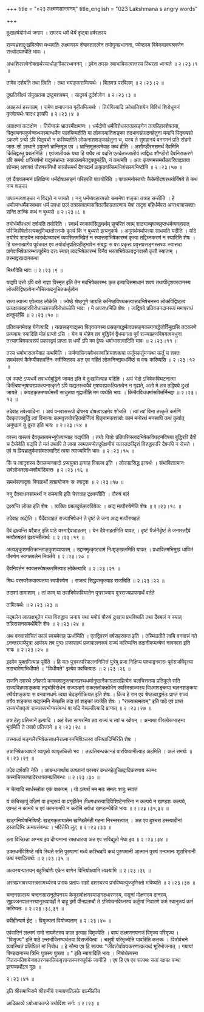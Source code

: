 +++
title = "०२३ लक्ष्मणसान्त्वनम्"
title_english = "023 Lakshmana s angry words"

+++


दुःखहर्षयोर्मध्यं जगाम । रामस्य धर्मे धैर्यं दृष्ट्वा हर्षस्तस्य  

राज्यभ्रंशाद्दुःखमित्येषा मध्यगतिः लक्ष्मणस्य शेषावतारत्वेन
तमोगुणप्रधानता, ज्येष्ठस्य विवेकवाक्यश्रवणेन सत्त्वोदयश्चेति भावः ।  

अधःशिरस्त्वेनोक्तार्थस्यार्धाङ्गीकारध्वननम् । इवेन तमसः
स्वाभाविकत्वात्तस्य स्थिरता ध्वन्यते  ॥  २।२३।१  ॥   

  

तामेव दर्शयति तथा त्विति । तथा भयङ्करामित्यर्थः । बिलमत्र परबिलम्  ॥ 
२।२३।२  ॥   

  

दुष्प्रतिवीक्ष्यं संमुखतया द्रष्टुमशक्यम् । सादृश्यं दुर्दर्शत्वेन  ॥ 
२।२३।३  ॥   

  

अग्रहस्तं हस्ताग्रम् । रामेण क्षमापनाय गृहीतमित्यर्थः । तिर्यगित्यादि
क्रोधातिशयेन विविधं शिरोधूननं कृत्वेत्यर्थः चादध इत्यपि  ॥  २।२३।४  ॥   

  

अग्राक्ष्णा कटाक्षेण । तिर्यग्वक्रं भ्रातरमीक्षमाणः । धर्मदोषो
धर्मविरोधस्तत्प्रसङ्गेन तत्परिहारशेषतया, पितृवचनमकुर्वन्कथमस्मान्धर्मेण
पालयिष्यतीति या लोकस्यातिशङ्का तदभावसंपादनहेतुना मयापि पितृवचसो ऽकरणे
ऽन्यो ऽपि पितृवचो न करिष्यतीति लोकनाशशङ्काहेतुना च, यस्य ते सुमहानयं
वनगमनं प्रति संभ्रमो जातः सो ऽस्थाने ऽयुक्तो भ्रान्तिमूल एव ।
भ्रान्तिमूलत्वमेवाह कथं हीति । अशौण्डीरमसमर्थं दैवमिति किंचिद्वस्तु
प्रबलमिति । एवंजातीयकं यथा हि यथैव त्वं वदसि एतदेतज्जातीयं त्वद्विधः
शौण्डीरो दैवनिराकरणे ऽपि समर्थः क्षत्रियर्षभो यद्यसंभ्रान्तः
स्यात्कथमेतद्वक्तुमर्हति, न कथमपि । अतः कृपणमसमर्थैकपरिग्राह्यतया
शोच्यम् अशक्तं पौरुषसंनिधौ कार्यासमर्थं दैवपदार्थं
प्राकृतवत्किमभिशंसस्यभिष्टौषि  ॥  २।२३।५७  ॥   

  

एवं दैवावलम्बनं प्रतिक्षिप्य धर्मदोषप्रसङ्गं परिहरति पापयोरिति ।
पापात्मनोस्तयोः कैकेयीदशरथयोर्विषये ते कथं नाम शङ्का  

पापात्मत्वशङ्का न विद्यते न जायते । ननु धर्मव्यवहारवतोः कथमेषा शङ्का
तत्राह सन्तीति । हे धर्मात्मन्धर्मैकस्वभाव धर्म उपधा छलं
तत्रासक्तमासक्तिर्लोकप्रतारणाय येषां तादृश बहिर्धर्मपरा अन्तःपापासक्ताः
सन्ति तान्किं कथं न बुध्यसे  ॥  २।२३।८  ॥   

  

तयोर्धर्मोपधत्वं दर्शयति तयोरिति । स्वार्थं स्वकार्यसिद्ध्यर्थम् सुचरितं
त्वाम् शाठ्यान्मृषाक्लृप्तधर्मव्यवहारात्
परिजिहीर्षतोस्त्यक्तुमिच्छतोस्तयोः कृत्यं किं न बुध्यसे इत्यनुकर्षः ।
अमुमर्थमर्थापत्त्या साधयति यदीति । यदि तयोरेवं शाठ्येन त्वदर्थप्रच्यावनं
व्यवसितमभिप्रेतं न स्यात्तदाभिषेकारम्भं कृत्वा तद्विघ्नकरणं न स्यादिति
शेषः । हि यस्मात्प्रागेव पूर्वकाल एव तयोर्दातृप्रतिग्रहीतृभावेन संबद्धः
स वरः प्रकृतः प्रवृत्तप्रसङ्गस्तथ्यः स्यात्तदा
प्रागेवाभिषेकारम्भात्पूर्वमेव दत्तः स्यात् त्वदभिषेकारम्भं विनैव
भरताभिषेकत्वद्वनवासौ कृतौ स्याताम् । तस्माद्वरप्रदानकथा  

मिथ्यैवेति भावः  ॥  २।२३।९  ॥   

  

यद्यपि दत्तो ऽपि वरो राज्ञा विस्मृत इति तेन मदभिषेकारम्भः कृत
इत्यादिसमाधानं शक्यं तथापीदृशवरदानस्य
लोकविद्विष्टत्वेनानौचित्यादनुचितकर्तृत्वेन  

राजा त्याज्य एवेत्याह लोकेति । ज्येष्ठे श्रेष्ठगुणे जाग्रति
कनिष्ठविषयकत्वात्तदभिषेचनस्य लोकविद्विष्टत्वं
प्रत्यक्षव्यवहारविरोधाच्छास्त्रविरोधाच्चेति भावः । मे अपराधमिति शेषः ।
त्वद्विषये प्रतिवचनदानरूपं ममापराधं क्षन्तुमर्हसि  ॥  २।२३।१०  ॥   

  

प्रतिवचनमेवाह येनेत्यादि । यत्प्रसङ्गाद्यस्य पितृवचनस्य
प्रसङ्गाद्धर्मत्वप्रसङ्गकल्पनाद्धेतोर्विमुह्यसि तदकरणे प्रत्यवायः
स्यादिति मोहं प्राप्तो ऽसि । येन च मोहेन तव बुद्धिरेवं द्वैधमागता पूर्वं
राज्यग्रहणविषयत्वमधुना तत्त्यागविषयत्वरूपं प्रकारद्वयं प्राप्ता स धर्मो
ऽपि मम द्वेष्यः धर्माभासत्वादिति भावः  ॥  २।२३।११  ॥   

  

तस्य धर्माभासत्वमेवाह कथमिति । कर्मणाचिन्त्यवैभवस्वक्रियाशक्त्या
कर्तुमकर्तुमन्यथा कर्तुं च शक्तः समर्थस्त्वं कैकेयीवशवर्तिनः
स्त्रीजितस्य अत एव गर्हितं लोकनिन्द्यमधर्मिष्ठं च वचः करिष्यसि  ॥ 
२।२३।१२  ॥   

  

एवं स्पष्टे ऽप्यधर्मे तवाधर्मबुद्धिर्न जायत इति मे दुःखमित्याह यदिति ।
अयं भेदो ऽभिषेकविघटनात्मा किल्बिषान्मृषावरप्रकल्पनात्कृतो ऽपि
यद्यतस्त्वयैवं मृषावरप्रकल्पितत्वेन न गृह्यते, अतो मे तत्र तद्विषये
दुःखं जायते । कपटकृतमप्यर्थमसौ साधुतया गृह्णातीति मम व्यथेति भावः ।
किचैवंविधधर्मासक्तिर्निन्द्या  ॥  २।२३।१३  ॥   

  

तदेवाह तवेत्यादिना । अयं वनवासरूपो दोषस्य दोषत्वाग्रहमेव शोचति । त्वां
त्वां विना तत्कृते कर्मणि दैवकृतत्वबुद्धिं त्वां विनान्यः
कामवृत्तयोरहितयोर्नित्यं पितृनामकशत्र्वोः कामं मनोरथं मनसापि कथं
कुर्यात् अनुष्ठानं तु दूरत इति भावः  ॥  २।२३।१४  ॥   

  

वरस्य वास्तवं दैवकृतत्वमभ्युपेत्याप्याह यद्यपीति । तयोः पित्रोः
प्रतिपत्तिस्त्वदभिषेकविघटनविषया बुद्धिरपि दैवी च दैव्येवेति यद्यपि ते
मतं तथापि ते त्वया स्वमतमप्येतदुपेक्षणीयं यतस्तदपीदृशं विरुद्धकारि
दैवमपि न रोचते । एवं च प्रियभ्रातुर्ममासंमतत्वादिदं त्वया त्याज्यमिति
भावः  ॥  २।२३।१५  ॥   

  

किं च त्वादृशस्य दैवालम्बनवादो ऽप्ययुक्त इत्याह विक्लव इति ।
लोकाप्रसिद्ध इत्यर्थः । संभावितात्मानः सर्वलोकश्लाध्यशौर्यादिमन्तः  ॥ 
२।२३।१६  ॥   

  

समर्थस्त्वादृशः विपन्नार्थो हतप्रयोजनः सः त्वादृशः  ॥  २।२३।१७  ॥   

  

ननु दैवबाधनसामर्थ्यं न कस्यापि इति चेत्तत्राह द्रक्ष्यन्तीति । पौरुषं
बलं  

द्रक्ष्यन्ति लोका इति शेषः । व्यक्तिः प्रबलदुर्बलत्वविवेकः । अद्य
मत्पौरुषेणेति शेषः  ॥  २।२३।१८  ॥   

  

तदेवाह अद्येति । यैर्देवादाहतं राज्याभिषेचनं ते दृष्टं ते जना अद्य
मत्पौरुषहतं  

दैवं द्रक्ष्यन्ति यद्दैवात् इति पाठे यस्माद्दैवादाहतम् । येन
दैवेनाहतमिति यावत् । दृष्टं यैर्जनैर्दृष्टं ते जनास्तद्दैवं मत्पौरुषहतं
द्रक्ष्यन्तीत्यर्थः  ॥  २।२३।१९  ॥   

  

अत्यङ्कुशमतिक्रान्ताङ्कुशव्यापारम् । उद्दाममुत्कृष्टदामं निःशृङ्खलमिति
यावत् । प्रधावितमभिमुखं धावितं पौरुषेण स्वगतबलेन निवर्तये  ॥  २।२३।२०
 ॥   

  

दैवनिवर्तनं स्वबलस्येषत्करमित्याह लोकेत्यादि  ॥  २।२३।२१  ॥   

  

मिथः परस्परैकवाक्यतया स्वपौरुषेण । राजत्वं सिद्धवत्कृत्याह राजन्निति  ॥ 
२।२३।२२  ॥   

  

तदाशां तामाशाम् । तां काम् या तवाभिषेकविघातेन पुत्रराज्याय
पुत्रराज्यप्रापणार्थं वर्तते  

तामित्यर्थः  ॥  २।२३।२३  ॥   

  

मद्बलेन त्वत्पक्षभूतेन मया विरुद्धाय जनाय यथा ममोग्रं पौरुषं दुःखाय
प्रभविष्यति तथा दैवबलं न स्यात् तन्निरासनसमर्थमिति शेषः  ॥  २।२३।२४  ॥   

  

अथ वनवासोचितं कालं स्वयमेवाह ऊर्ध्वमिति । एतद्विवरणं वर्षसहस्रान्त इति ।
तस्मिन्नतीते त्वयि वनवासं गते ऽनन्तरमार्यपुत्रा आर्यस्य तव पुत्राः
प्रजापाल्यं प्रजापालनरूपं राज्यं करिष्यन्ति तदानीमप्यन्येषां नावकाश इति
भावः  ॥  २।२३।२५ ॥   

  

इदमेव युक्तमित्याह पूर्वेति । हि यतः पुत्रवत्परिपालननिमित्तं पुत्रेषु
प्रजा निक्षिप्य पश्चाद्वनवासः पूर्वराजर्षिवृत्त्या तदाचारेणाभिधीयते ।
"विधीयते" इत्येव क्वचित्पाठः  ॥  २।२३।२६  ॥   

  

राजनि दशरथे ऽनेकाग्रे कामवशादुक्तवानप्रस्थधर्मानुष्ठानैकाग्रताराहित्येन
चलचित्ततया प्रतिकूले सति राज्यविभ्रमशङ्कया तद्वचोविरोधेन राज्यग्रहणे
सकललोकक्षोभेण स्वस्मिन्राज्यस्य विभ्रमशङ्कया चलनशङ्कया स्थैर्यशङ्कया स
वनवासधर्मः त्वया चेदङ्गीक्रियत इति शेषः । किंच हे राम एवं
श्रेष्ठत्वाद्धर्मतः प्राप्तं राज्यं तयैव शङ्कया यद्यात्मनि नेच्छसि तदा
तां शङ्कां त्यजेति शेषः । "राज्यकामत्वम्" इति पाठे एवं प्राप्तं
राज्यभोक्तृत्वं राज्यरूपभोग्यसंबन्धं वा यदि नेच्छसीत्यादि प्राग्वत्  ॥ 
२।२३।२७  ॥   

  

तत्र हेतुः प्रतिजाने इत्यादि । अहं वेला सागरमिव तव राज्यं च त्वां च
रक्षेयम् । अन्यथा वीरलोकभाङ्मा भूवमिति ते तवाग्रे प्रतिजाने  ॥  २।२३।२८
 ॥   

  

तस्मात्त्वं मङ्गलैरभिषेकसाधनैरात्मानमभिषिञ्चस्व वसिष्ठादिभिरिति शेषः ।  

तत्राभिषेकव्यापारे व्यापृतो व्यापृतचित्तो भव । तत्प्रतिबन्धकानहं
वारयिष्यामीत्याह अहमिति । अलं समर्थः  ॥  २।२३।२९  ॥   

  

तदेव दर्शयति नेति । आबन्धनार्थाय काष्ठानां परस्परं
बन्धनहेतुच्छिद्रादिकरणाय स्तम्भः कस्यचित्काष्ठादेरधःपतनप्रतिबन्धः  ॥ 
२।२३।३०  ॥   

  

न चेत्यादि सार्धस्लोक एकं वाकयम् । यो ऽत्यर्थं मम मतः संमतः शत्रुः
स्यात्तं  

यं कंचिच्छत्रुं वज्रिणं वा इन्द्ररूपं वा प्रगृहीतेन
तीक्ष्णधारत्वादिविशिष्टेनारिना न कल्पये न खण्डशः कल्पये, एवमहं न कामये च
एवं कामनामपि न करोमि सर्वधा खण्डाम्येवेति भावः  ॥  २।२३।३१,३२  ॥   

  

खड्गनिष्पेषनिष्पिष्टैः खड्गकृताघातेन खण्डितैर्मही गहना निरन्तरत्वात् ।
अत एव दुश्चरा हस्त्यादीनां हस्तादिभिः क्रमात्संबन्धः । भवितेति लुट्  ॥ 
२।२३।३३  ॥   

  

हता विच्छिन्ना अग्नय इव दीप्यमाना रक्तधारया अत एव सविद्युतो मेघा इव  ॥ 
२।२३।३४  ॥   

  

उक्तधर्मविशिष्टे मयि स्थिते सति पुरुषाणां मध्ये कश्चिदपि कथं पुरुषमानी
आत्मानं पुरुषं मन्यमानः शूराभिमानी कथं स्यादित्यर्थः  ॥  २।२३।३५  ॥   

  

अत्यस्यन्पातयन् बहुभिर्बाणैः एकेन बाणेन विनियोक्ष्यामि त्यक्ष्यामि  ॥ 
२।२३।३६ ॥   

  

अस्त्रप्रभावस्यास्त्रसामर्थ्यस्य प्रभावः प्रतापः राज्ञो दशरथस्य
प्रभविष्यत्युज्जृम्भितो भविष्यति  ॥  २।२३।३७  ॥   

  

चन्दनसारस्य चन्दनसारानुलेपनस्य केयूरामोक्षणस्याङ्गदधारणस्य, वसूनां
मोक्षणस्य दानस्य, सुहृज्जनपालनस्यानुरूपावर्हौ मे बाहू इमौ पीनप्रलम्बौ ते
ऽभिषेचनविघ्नस्य कर्तृ़णां निवारणे कर्म स्वानुरूपं कर्म करिष्यतः  ॥ 
२।२३।३८,३९ ॥   

  

ब्रवीहीत्यार्ष ईट् । वियुज्यतां वियोज्यताम्  ॥  २।२३।४०  ॥   

  

एवंवादिनं लक्ष्मणं रामो नायमेतस्य काल इत्याह विमृज्येति । बाष्पं
लक्ष्मणनयनजं विमृज्य परिमृज्य । "विसृज्य" इति पाठे ऽन्तर्भावितण्यर्थतया
विसर्जयित्वा । चक्षुषी परिमृज्येति यावदिति कतकः । पित्रोर्वचने
व्यवस्थितं प्रतिष्ठितं मां निबोध । हे सौम्य एष हि सत्पथः
"जीवतोर्वाक्यकरणात्प्रत्यब्दं भूरिभोजनात् । गयायां पिण्डदानाच्च त्रिभिः
पुत्रस्य पुत्रता  ॥ " इति न्यायादिति भावः । निबोधेत्यस्य
नितरामतिशयेनावतरणकालिकवृत्तान्तस्मरणपूर्वकं जानीहि । एष हि एष एव सत्पथः
सतां रक्षकः पन्था इत्यप्यर्थोऽत्र गूढः  ॥   

२।२३।४१  ॥   

इति श्रीरामाभिरामे श्रीरामीये रामायणतिलके वाल्मीकीय  

आदिकाव्ये ऽयोध्याकाण्डे त्रयोविंशः सर्गः  ॥  २।२३  ॥   

  

  



